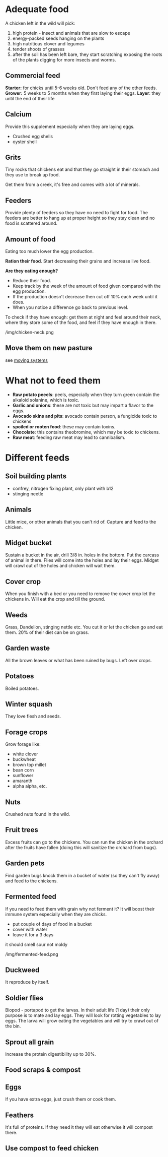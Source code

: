 # Adequate food
A chicken left in the wild will pick:
1.  high protein - insect and animals that are slow to escape
2.  energy-packed seeds hanging on the plants
2.  high nutritious clover and legumes
3.  tender shoots of grasses
4.  after the soil has been left bare, they start scratching exposing the roots of the plants digging for more insects and worms.

## Commercial feed
**Starter:** for chicks until 5-6 weeks old. Don't feed any of the other feeds.
**Grower:** 5 weeks to 5 months when they first laying their eggs.
**Layer**: they until the end of their life

## Calcium
Provide this supplement especially when they are laying eggs.

- Crushed egg shells
- oyster shell

## Grits
Tiny rocks that chickens eat and that they go straight in their stomach and they use to break up food.

Get them from a creek, it's free and comes with a lot of minerals.

## Feeders
Provide plenty of feeders so they have no need to fight for food.
The feeders are better to hang up at proper height so they stay clean and no food is scattered around.

## Amount of food
Eating too much lower the egg production.

**Ration their food**.
Start decreasing their grains and increase live food.

**Are they eating enough?**
- Reduce their food.
- Keep track by the week of the amount of food given compared with the egg production. 
- If the production doesn't decrease then cut off 10% each week until it does.
- When you notice a difference go back to previous level.

To check if they have enough: get them at night and feel around their neck, where they store some of the food, and feel if they have enough in there.

/img/chicken-neck.png

## Move them on new pasture
see [moving systems](#moving-systems)

# What not to feed them
- **Raw potato peeels**: peels, especially when they turn green contain the alkaloid solanine, which is toxic.
- **Garlic and onions**: these are not toxic but may impart a flavor to the eggs.
- **Avocado skins and pits**: avocado contain person, a fungicide toxic to chickens
- **spoiled or rooten food**: these may contain toxins.
- **Chocolate**: this contains theobromine, which may be toxic to chickens.
- **Raw meat**: feeding raw meat may lead to cannibalism.

# Different feeds

## Soil building plants
- confrey, nitrogen fixing plant, only plant with b12 
- stinging neetle

## Animals
Little mice, or other animals that you can't rid of. Capture and feed to the chicken.

## Midget bucket
Sustain a bucket in the air, drill 3/8 in. holes in the bottom.
Put the carcass of animal in there.
Flies will come into the holes and lay their eggs.
Midget will crawl out of the holes and chicken will wait them.

## Cover crop
When you finish with a bed or you need to remove the cover crop let the chickens in. Will eat the crop and till the ground.

## Weeds
Grass, Dandelion, stinging nettle etc. You cut it or let the chicken go and eat them.
20% of their diet can be on grass.

## Garden waste
All the brown leaves or what has been ruined by bugs. Left over crops.

## Potatoes
Boiled potatoes.

## Winter squash
They love flesh and seeds.

## Forage crops
Grow forage like:

- white clover
- buckwheat
- brown top millet
- bean corn
- sunflower
- amaranth
- alpha alpha, etc.

## Nuts
Crushed nuts found in the wild.

## Fruit trees
Excess fruits can go to the chickens.
You can run the chicken in the orchard after the fruits have fallen (doing this will sanitize the orchard from bugs).

## Garden pets
Find garden bugs knock them in a bucket of water (so they can't fly away) and feed to the chickens.

## Fermented feed
If you need to feed them with grain why not ferment it? It will boost their immune system especially when they are chicks.

- put couple of days of food in a bucket
- cover with water
- leave it for a 3 days

it should smell sour not moldy

/img/fermented-feed.png
## Duckweed
It reproduce by itself.

## Soldier flies
Biopod - portapod to get the larvas.
In their adult life (1 day) their only purpose is to mate and lay eggs. They will look for rotting vegetables to lay eggs. The larva will grow eating the vegetables and will try to crawl out of the bin.

## Sprout all grain
Increase the protein digestibility up to 30%.

## Food scraps & compost

## Eggs
If you have extra eggs, just crush them or cook them.

## Feathers
It's full of proteins. If they need it they will eat otherwise it will compost there.

 






## Use compost to feed chicken
